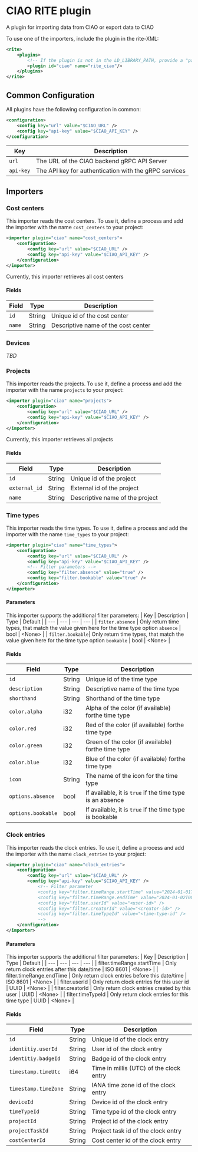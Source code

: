 # CIAO RITE plugin
A plugin for importing data from CIAO or export data to CIAO 

To use one of the importers, include the plugin in the rite-XML:
```xml
<rite>
    <plugins>
        <!-- If the plugin is not in the LD_LIBRARY_PATH, provide a "path" attribute -->
        <plugin id="ciao" name="rite_ciao"/>
    </plugins>
</rite>
```
## Common Configuration
All plugins have the following configuration in common:
```xml
<configuration>
    <config key="url" value="$CIAO_URL" />
    <config key="api-key" value="$CIAO_API_KEY" />
</configuration>
```
| Key | Description |
| --- | --- |
| `url` | The URL of the CIAO backend gRPC API Server |
| `api-key`| The API key for authentication with the gRPC services |


## Importers
### Cost centers
This importer reads the cost centers. 
To use it, define a process and add the importer with the name `cost_centers` to your project:
```xml
<importer plugin="ciao" name="cost_centers">
    <configuration>
        <config key="url" value="$CIAO_URL" />
        <config key="api-key" value="$CIAO_API_KEY" />
    </configuration>
</importer>
```

Currently, this importer retrieves all cost centers
#### Fields
| Field | Type | Description |
| --- | --- | --- |
| `id` | String | Unique id of the cost center |
| `name` | String | Descriptive name of the cost center |


### Devices
*TBD*

### Projects
This importer reads the projects. 
To use it, define a process and add the importer with the name `projects` to your project:
```xml
<importer plugin="ciao" name="projects">
    <configuration>
        <config key="url" value="$CIAO_URL" />
        <config key="api-key" value="$CIAO_API_KEY" />
    </configuration>
</importer>
```

Currently, this importer retrieves all projects

#### Fields
| Field | Type | Description |
| --- | --- | --- |
| `id` | String | Unique id of the project |
| `external_id` | String | External id of the project |
| `name` | String | Descriptive name of the project |


### Time types
This importer reads the time types. 
To use it, define a process and add the importer with the name `time_types` to your project:
```xml
<importer plugin="ciao" name="time_types">
    <configuration>
        <config key="url" value="$CIAO_URL" />
        <config key="api-key" value="$CIAO_API_KEY" />
        <!-- Filter parameters -->
        <config key="filter.absence" value="true" />
        <config key="filter.bookable" value="true" />
    </configuration>
</importer>
```
#### Parameters
This importer supports the additional filter parameters:
| Key | Description | Type | Default |
| --- | --- | --- | --- |
| `filter.absence` | Only return time types, that match the value given here for the time type option `absence` | bool | \<None> |
| `filter.bookable`| Only return time types, that match the value given here for the time type option `bookable` | bool | \<None> |

#### Fields
| Field | Type | Description |
| --- | --- | --- |
| `id` | String | Unique id of the time type |
| `description` | String | Descriptive name of the time type |
| `shorthand` | String | Shorthand of the time type |
| `color.alpha` | i32 | Alpha of the color (if available) forthe time type |
| `color.red` | i32 | Red of the color (if available) forthe time type |
| `color.green` | i32 | Green of the color (if available) forthe time type |
| `color.blue` | i32 | Blue of the color (if available) forthe time type |
| `icon` | String | The name of the icon for the time type |
| `options.absence` | bool | If available, it is `true` if the time type is an absence |
| `options.bookable` | bool | If available, it is `true` if the time type is bookable |


### Clock entries
This importer reads the clock entries.
To use it, define a process and add the importer with the name `clock_entries` to your project:
```xml
<importer plugin="ciao" name="clock_entries">
    <configuration>
        <config key="url" value="$CIAO_URL" />
        <config key="api-key" value="$CIAO_API_KEY" />
            <!-- Filter parameter 
            <config key="filter.timeRange.startTime" value="2024-01-01T00:00:00Z" />
            <config key="filter.timeRange.endTime" value="2024-01-02T00:00:00Z" />
            <config key="filter.userId" value="<user-id>" />
            <config key="filter.creatorId" value="<creator-id>" />
            <config key="filter.timeTypeId" value="<time-type-id" />
            -->
    </configuration>
</importer>
```
#### Parameters

This importer supports the additional filter parameters:
| Key | Description | Type | Default |
| --- | --- | --- | --- |
| filter.timeRange.startTime | Only return clock entries after this date/time | ISO 8601 | \<None> |
| filter.timeRange.endTime | Only return clock entries before this date/time | ISO 8601 | \<None> |
| filter.userId | Only return clock entries for this user id | UUID | \<None> |
| filter.creatorId | Only return clock entries created by this user | UUID | \<None> |
| filter.timeTypeId | Only return clock entries for this time type | UUID | \<None> |

#### Fields
| Field | Type | Description |
| --- | --- | --- |
| `id` | String | Unique id of the clock entry |
| `identitiy.userId` | String | User id of the clock entry |
| `identitiy.badgeId` | String | Badge id of the clock entry |
| `timestamp.timeUtc` | i64 | Time in millis (UTC) of the clock entry |
| `timestamp.timeZone` | String | IANA time zone id of the clock entry |
| `deviceId` | String | Device id of the clock entry |
| `timeTypeId` | String | Time type id of the clock entry |
| `projectId` | String | Project id of the clock entry |
| `projectTaskId` | String | Project task id of the clock entry |
| `costCenterId` | String | Cost center id of the clock entry |

